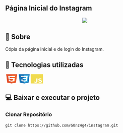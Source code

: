## Página Inicial do Instagram 

<p align="center"  heiht: 40rem>
  <img src="https://i.imgur.com/bFMszk7.png">
</P>

## 📘 Sobre

Cópia da página inicial e de login do Instagram.

## 🔧 Tecnologias utilizadas

<img align="center" alt="HTML" height="30" width="40" src="https://raw.githubusercontent.com/devicons/devicon/master/icons/html5/html5-original.svg"><img align="center" alt="CSS" height="30" width="40" src="https://raw.githubusercontent.com/devicons/devicon/master/icons/css3/css3-original.svg"><img align="center" alt="Js" height="30" width="40" src="https://raw.githubusercontent.com/devicons/devicon/master/icons/javascript/javascript-plain.svg">

## 💻 Baixar e executar o projeto

### Clonar Repositório
```
git clone https://github.com/G0nz4g4/instagram.git
```
